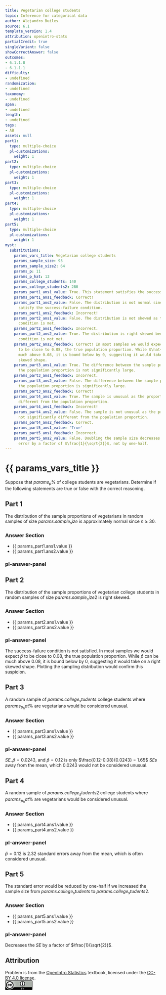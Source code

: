 ```yaml
---
title: Vegetarian college students
topic: Inference for categorical data
author: Alejandro Builes
source: 6.1
template_version: 1.4
attribution: openintro-stats
partialCredit: true
singleVariant: false
showCorrectAnswer: false
outcomes:
- 6.1.1.0
- 6.1.1.1
difficulty:
- undefined
randomization:
- undefined
taxonomy:
- undefined
span:
- undefined
length:
- undefined
tags:
- AB
assets: null
part1:
  type: multiple-choice
  pl-customizations:
    weight: 1
part2:
  type: multiple-choice
  pl-customizations:
    weight: 1
part3:
  type: multiple-choice
  pl-customizations:
    weight: 1
part4:
  type: multiple-choice
  pl-customizations:
    weight: 1
part5:
  type: multiple-choice
  pl-customizations:
    weight: 1
myst:
  substitutions:
    params_vars_title: Vegetarian college students
    params_sample_size: 93
    params_sample_size2: 64
    params_p: 11
    params_p_hat: 13
    params_college_students: 140
    params_college_students2: 280
    params_part1_ans1_value: True. This statement satisfies the success-failure condition.
    params_part1_ans1_feedback: Correct!
    params_part1_ans2_value: False. The distribution is not normal since it does not
      satisfy the success-failure condition.
    params_part1_ans2_feedback: Incorrect!
    params_part2_ans1_value: False. The distribution is not skewed as the success-failure
      condition is met.
    params_part2_ans1_feedback: Incorrect.
    params_part2_ans2_value: True. The distribution is right skewed because the success-failure
      condition is not met.
    params_part2_ans2_feedback: Correct! In most samples we would expect $\hat{p}$
      to be close to 0.08, the true population proportion. While $\hat{p}$ can be
      much above 0.08, it is bound below by 0, suggesting it would take on a right
      skewed shape.
    params_part3_ans1_value: True. The difference between the sample proportion and
      the population proportion is not significantly large.
    params_part3_ans1_feedback: Incorrect.
    params_part3_ans2_value: False. The difference between the sample proportion and
      the population proportion is significantly large.
    params_part3_ans2_feedback: Correct!
    params_part4_ans1_value: True. The sample is unusual as the proportion is significantly
      different from the population proportion.
    params_part4_ans1_feedback: Incorrect!
    params_part4_ans2_value: False. The sample is not unusual as the proportion is
      not significantly different from the population proportion.
    params_part4_ans2_feedback: Correct.
    params_part5_ans1_value: 'True'
    params_part5_ans1_feedback: Incorrect.
    params_part5_ans2_value: False. Doubling the sample size decreases the standard
      error by a factor of $\frac{1}{\sqrt{2}}$, not by one-half.
---
```

# {{ params_vars_title }}
Suppose that ${{params_p}}$% of college students are vegetarians. Determine if the following statements are true or false with the correct reasoning.

## Part 1

The distribution of the sample proportions of vegetarians in random samples of size ${{params.sample_size}}$ is approximately normal since $n \geq 30$.

### Answer Section

- {{ params_part1.ans1.value }}
- {{ params_part1.ans2.value }}

### pl-answer-panel

## Part 2

The distribution of the sample proportions of vegetarian college students in random samples of size ${{params.sample_size2}}$ is right skewed.

### Answer Section

- {{ params_part2.ans1.value }}
- {{ params_part2.ans2.value }}

### pl-answer-panel

The success-failure condition is not satisfied. In most samples we would expect $\hat{p}$ to be close to 0.08, the true population proportion. While $\hat{p}$ can be much above 0.08, it is bound below by 0, suggesting it would take on a right skewed shape. Plotting the sampling distribution would confirm this suspicion.

## Part 3

A random sample of ${{params.college_students}}$ college students where ${{params_p_hat}}$% are vegetarians would be considered unusual.

### Answer Section

- {{ params_part3.ans1.value }}
- {{ params_part3.ans2.value }}

### pl-answer-panel

$SE\_{\hat{p}}=0.0243$, and $\hat{p}=0.12$ is only $\frac{0.12-0.08}{0.0243} = 1.65$ $SEs$ away from the mean, which $0.0243$ would not be considered unusual.

## Part 4

A random sample of ${{params.college_students2}}$ college students where ${{params_p_hat}}$% are vegetarians would be considered unusual.

### Answer Section

- {{ params_part4.ans1.value }}
- {{ params_part4.ans2.value }}

### pl-answer-panel

$\hat{p}=0.12$ is $2.32$ standard errors away from the mean, which is often considered unusual.

## Part 5

The standard error would be reduced by one-half if we increased the sample size from ${{params.college_students}}$ to ${{params.college_students2}}$.

### Answer Section

- {{ params_part5.ans1.value }}
- {{ params_part5.ans2.value }}

### pl-answer-panel

Decreases the $SE$ by a factor of $\frac{1}{\sqrt{2}}$.

## Attribution

Problem is from the [OpenIntro Statistics](https://openintro.org/book/os/) textbook, licensed under the [CC-BY 4.0 license](https://creativecommons.org/licenses/by/4.0/).<br>![Image representing the Creative Commons 4.0 BY license.](https://raw.githubusercontent.com/firasm/bits/master/by.png)